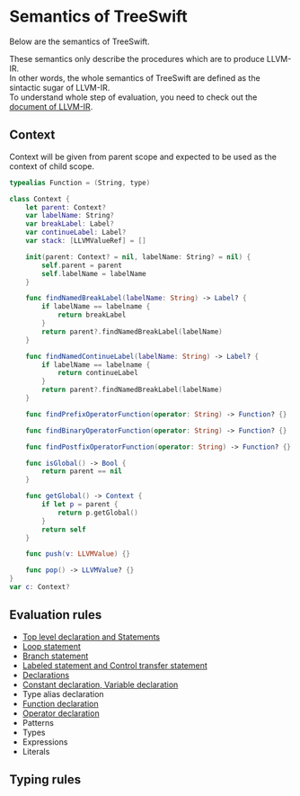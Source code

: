 Semantics of TreeSwift
====

Below are the semantics of TreeSwift.  

These semantics only describe the procedures which are to produce LLVM-IR.  
In other words, the whole semantics of TreeSwift are defined as the sintactic sugar of LLVM-IR.  
To understand whole step of evaluation, you need to check out the [document of LLVM-IR](http://llvm.org/docs/LangRef.html).

## Context

Context will be given from parent scope and expected to be used as the context of child scope.

```swift
typealias Function = (String, type)

class Context {
    let parent: Context?
    var labelName: String?
    var breakLabel: Label?
    var continueLabel: Label?
    var stack: [LLVMValueRef] = []

    init(parent: Context? = nil, labelName: String? = nil) {
        self.parent = parent
        self.labelName = labelName
    }

    func findNamedBreakLabel(labelName: String) -> Label? {
        if labelName == labelname {
            return breakLabel
        }
        return parent?.findNamedBreakLabel(labelName)
    }

    func findNamedContinueLabel(labelName: String) -> Label? {
        if labelName == labelname {
            return continueLabel
        }
        return parent?.findNamedBreakLabel(labelName)
    }

    func findPrefixOperatorFunction(operator: String) -> Function? {}

    func findBinaryOperatorFunction(operator: String) -> Function? {}

    func findPostfixOperatorFunction(operator: String) -> Function? {}

    func isGlobal() -> Bool {
        return parent == nil
    }

    func getGlobal() -> Context {
        if let p = parent {
            return p.getGlobal()
        }
        return self
    }

    func push(v: LLVMValue) {}

    func pop() -> LLVMValue? {}
}
var c: Context?
```

## Evaluation rules

* [Top level declaration and Statements](top_level_declaration_and_statements.md)
* [Loop statement](loop_statement.md)
* [Branch statement](branch_statement.md)
* [Labeled statement and Control transfer statement](labeled_statement_and_control_transfer_statement.md)
* [Declarations](declarations.md)
* [Constant declaration, Variable declaration](constant_declaration_variable_declaration.md)
* Type alias declaration
* [Function declaration](function_declaration.md)
* [Operator declaration](operator_declaration.md)
* Patterns
* Types
* Expressions
* Literals

## Typing rules
